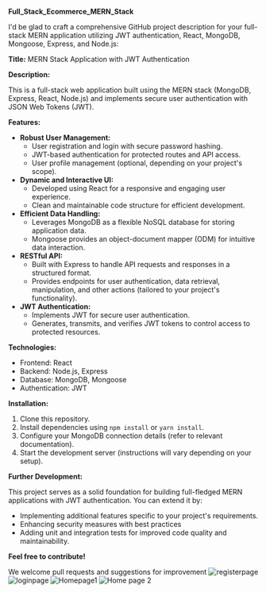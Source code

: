 **Full_Stack_Ecommerce_MERN_Stack**

I'd be glad to craft a comprehensive GitHub project description for your full-stack MERN application utilizing JWT authentication, React, MongoDB, Mongoose, Express, and Node.js:

**Title:** MERN Stack Application with JWT Authentication

**Description:**

This is a full-stack web application built using the MERN stack (MongoDB, Express, React, Node.js) and implements secure user authentication with JSON Web Tokens (JWT).

**Features:**

* **Robust User Management:**
    - User registration and login with secure password hashing.
    - JWT-based authentication for protected routes and API access.
    - User profile management (optional, depending on your project's scope).
* **Dynamic and Interactive UI:**
    - Developed using React for a responsive and engaging user experience.
    - Clean and maintainable code structure for efficient development.
* **Efficient Data Handling:**
    - Leverages MongoDB as a flexible NoSQL database for storing application data.
    - Mongoose provides an object-document mapper (ODM) for intuitive data interaction.
* **RESTful API:**
    - Built with Express to handle API requests and responses in a structured format.
    - Provides endpoints for user authentication, data retrieval, manipulation, and other actions (tailored to your project's functionality).
* **JWT Authentication:**
    - Implements JWT for secure user authentication.
    - Generates, transmits, and verifies JWT tokens to control access to protected resources.

**Technologies:**

* Frontend: React
* Backend: Node.js, Express
* Database: MongoDB, Mongoose
* Authentication: JWT

**Installation:**

1. Clone this repository.
2. Install dependencies using `npm install` or `yarn install`.
3. Configure your MongoDB connection details (refer to relevant documentation).
4. Start the development server (instructions will vary depending on your setup).

**Further Development:**

This project serves as a solid foundation for building full-fledged MERN applications with JWT authentication. You can extend it by:

* Implementing additional features specific to your project's requirements.
* Enhancing security measures with best practices 
* Adding unit and integration tests for improved code quality and maintainability.

**Feel free to contribute!**

We welcome pull requests and suggestions for improvement
![registerpage](https://github.com/DataWhizEngineer/Full_Stack_Ecommerce_MERN_Stack/assets/141387846/05175758-1e2b-4461-96df-36e3929fb029) ![loginpage](https://github.com/DataWhizEngineer/Full_Stack_Ecommerce_MERN_Stack/assets/141387846/a9bb528a-6743-41db-9351-62c69ec46f20) ![Homepage1](https://github.com/DataWhizEngineer/Full_Stack_Ecommerce_MERN_Stack/assets/141387846/652aca32-8665-40b3-9dae-840186953462) ![Home page 2](https://github.com/DataWhizEngineer/Full_Stack_Ecommerce_MERN_Stack/assets/141387846/374ab34e-49ac-401e-a596-99c4a1ad8a50)






